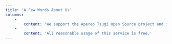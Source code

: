 ```yaml
---
title: 'A Few Words About Us'
columns:
    -
        content: 'We support the Apereo Tsugi Open Source project and its community.'
    -
        content: 'All reasonable usage of this service is free.'
---
```


